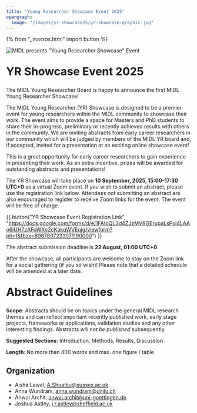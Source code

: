 ```yaml
---
title: "Young Researcher Showcase Event 2025"
opengraph:
  image: "/images/yr-showcase25/yr-showcase-graphic.jpg"
---
```


{% from "_macros.html" import button %}

![MIDL presents "Young Researcher Showcase" Event](/images/yr-showcase25/yr-showcase-graphic.jpg)

<h1 style="font-size: 30px; margin-top: 30px; margin-bottom: 24px">YR Showcase Event 2025</h1>

The MIDL Young Researcher Board is happy to announce the first MIDL Young Researcher Showcase!

The MIDL Young Researcher (YR) Showcase is designed to be a premier event for young researchers within the MIDL community to showcase their work. The event aims to provide a space for Masters and PhD students to share their in-progress, preliminary or recently achieved results with others in the community. We are inviting abstracts from early career researchers in our community which will be judged by members of the MIDL YR board and, if accepted, invited for a presentation at an exciting online showcase event!

This is a great opportunity for early career researchers to gain experience in presenting their work. As an extra incentive, prizes will be awarded for outstanding abstracts and presentations!

The YR Showcase will take place on **10 September, 2025, 15:00-17:30 UTC+0** as a virtual Zoom event. If you wish to submit an abstract, please use the registration link below. Attendees not submitting an abstract are also encouraged to register to receive Zoom links for the event. The event will be free of charge.

{{ button("YR Showcase Event Registration Link", "https://docs.google.com/forms/d/e/1FAIpQLSd4ZJzMV9GErupaLsPxl4LAAo6iUH7zAFoWXv2cKakqWVEqjg/viewform?pli=1&fbzx=8987897233971190000") }}

The abstract submission deadline is **22 August, 01:00 UTC+0**.

After the showcase, all participants are welcome to stay on the Zoom link for a social gathering (if you so wish)! Please note that a detailed schedule will be amended at a later date.

<h2 style="font-size: 30px; margin-top: 30px; margin-bottom: 24px">Abstract Guidelines</h2>

**Scope**: Abstracts should be on topics under the general MIDL research themes and can reflect important recently published work, early stage projects, frameworks or applications, validation studies and any other interesting findings. Abstracts *will not be published* subsequently.

**Suggested Sections**: Introduction, Methods, Results, Discussion

**Length**: No more than 400 words and max. one figure / table

## Organization

* Aisha Lawal, <A.Shuaibu@sussex.ac.uk>
* Anna Wundram, <anna.wundram@unilu.ch>
* Anwai Archit, <anwai.archit@uni-goettingen.de>
* Joshua Astley, <j.r.astley@sheffield.ac.uk>
